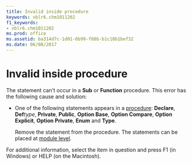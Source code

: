 ```yaml
---
title: Invalid inside procedure
keywords: vblr6.chm1011202
f1_keywords:
- vblr6.chm1011202
ms.prod: office
ms.assetid: ba314d7c-1d01-6b99-f80b-b1c18b1bef32
ms.date: 06/08/2017
---
```



# Invalid inside procedure

The statement can't occur in a  **Sub** or **Function** procedure. This error has the following cause and solution:



- One of the following statements appears in a [procedure](../../Glossary/vbe-glossary.md#procedure):  **Declare**, **Def**_type_, **Private**, **Public**, **Option Base**, **Option Compare**, **Option Explicit**, **Option Private**, **Enum** and **Type**.
    
    Remove the statement from the procedure. The statements can be placed at [module level](../../Glossary/vbe-glossary.md#module-level).
    

For additional information, select the item in question and press F1 (in Windows) or HELP (on the Macintosh).

